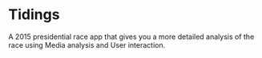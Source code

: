 # Tidings
A 2015 presidential race app that gives you a more detailed analysis of the race using Media analysis and User interaction.
